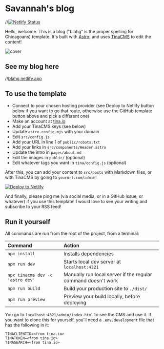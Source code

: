 # Savannah's blog

//[![Netlify Status](https://api.netlify.com/api/v1/badges/eab04209-5f7f-41ed-a8dd-c45a9ebb1834/deploy-status)](https://app.netlify.com/sites/blahg/deploys)

Hello, welcome. This is a blog ("blahg" is the proper spelling for Chicagoans) template. It's built with [Astro](https://astro.build), and uses [TinaCMS](https://tina.io) to edit the content!

![cover](https://github.com/cassidoo/blahg/assets/1454517/b56ff04f-9499-48e7-be62-d9b422c4287d)

## See my blog here

//[blahg.netlify.app](https://blahg.netlify.app/)

## To use the template

- Connect to your chosen hosting provider (see Deploy to Netlify button below if you want to go that route, otherwise use the GitHub template button above and pick a different one)
- Make an account at [tina.io](https://tina.io/)
- Add your TinaCMS keys (see below)
- Update `astro.config.mjs` with your domain
- Edit `src/config.js`
- Add your URL in line 1 of `public/robots.txt`
- Add your links in `src/components/Header.astro`
- Update the intro in `pages/about.md`
- Edit the images in `public/` (optional)
- Edit whatever tags you want in `tina/config.js` (optional)

After this, you can add your content to `src/posts` with Markdown files, or with TinaCMS by going to `yoururl.com/admin`!

[![Deploy to Netlify](https://www.netlify.com/img/deploy/button.svg)](https://app.netlify.com/start/deploy?repository=https://github.com/cassidoo/blahg)

And finally, please ping me (via social media, or in a GitHub Issue, or whatever) if you use this template! I would love to see your writing and subscribe to your RSS feed!

## Run it yourself

All commands are run from the root of the project, from a terminal:

| Command                          | Action                                                        |
| :------------------------------- | :------------------------------------------------------------ |
| `npm install`                    | Installs dependencies                                         |
| `npm run dev`                    | Starts local dev server at `localhost:4321`                   |
| `npx tinacms dev -c 'astro dev'` | Manually run local server if the regular command doesn't work |
| `npm run build`                  | Build your production site to `./dist/`                       |
| `npm run preview`                | Preview your build locally, before deploying                  |

You go to `localhost:4321/admin/index.html` to see the CMS and use it. If you want to clone this for yourself, you'll need a `.env.development` file that has the following in it:

```
TINACLIENTID=<from tina.io>
TINATOKEN=<from tina.io>
TINASEARCH=<from tina.io>
```
